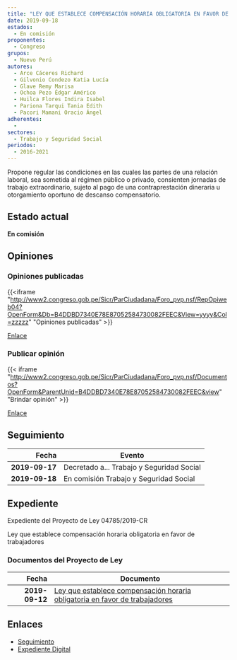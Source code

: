 ```yaml
---
title: "LEY QUE ESTABLECE COMPENSACIÓN HORARIA OBLIGATORIA EN FAVOR DE TRABAJADORES"
date: 2019-09-18
estados: 
  - En comisión
proponentes: 
  - Congreso
grupos: 
  - Nuevo Perú
autores: 
  - Arce Cáceres Richard
  - Gilvonio Condezo Katia Lucía
  - Glave Remy Marisa
  - Ochoa Pezo Édgar Américo
  - Huilca Flores Indira Isabel
  - Pariona Tarqui Tania Edith
  - Pacori Mamani Oracio Ángel
adherentes: 
  - 
sectores: 
  - Trabajo y Seguridad Social
periodos: 
  - 2016-2021
---
```


Propone regular las condiciones en las cuales las partes de una relación laboral, sea sometida al régimen público o privado, consienten jornadas de trabajo extraordinario, sujeto al pago de una contraprestación dineraria u otorgamiento oportuno de descanso compensatorio.


## Estado actual

**En comisión**

## Opiniones

### Opiniones publicadas

{{<iframe "http://www2.congreso.gob.pe/Sicr/ParCiudadana/Foro_pvp.nsf/RepOpiweb04?OpenForm&Db=B4DDBD7340E78E87052584730082FEEC&View=yyyy&Col=zzzzz" "Opiniones publicadas" >}}

[Enlace](http://www2.congreso.gob.pe/Sicr/ParCiudadana/Foro_pvp.nsf/RepOpiweb04?OpenForm&Db=B4DDBD7340E78E87052584730082FEEC&View=yyyy&Col=zzzzz)
### Publicar opinión

{{< iframe "http://www2.congreso.gob.pe/Sicr/ParCiudadana/Foro_pvp.nsf/Documentos?OpenForm&ParentUnid=B4DDBD7340E78E87052584730082FEEC&view" "Brindar opinión" >}}

[Enlace](http://www2.congreso.gob.pe/Sicr/ParCiudadana/Foro_pvp.nsf/Documentos?OpenForm&ParentUnid=B4DDBD7340E78E87052584730082FEEC&view)

## Seguimiento

| Fecha | Evento |
|------:|--------|
| **2019-09-17** | Decretado a... Trabajo y Seguridad Social|
| **2019-09-18** | En comisión Trabajo y Seguridad Social|


## Expediente

Expediente del Proyecto de Ley 04785/2019-CR

Ley que establece compensación horaria obligatoria en favor de trabajadores


### Documentos del Proyecto de Ley

| Fecha | Documento |
|------:|--------|
| **2019-09-12** | [Ley que establece compensación horaria obligatoria en favor de trabajadores](http://www.leyes.congreso.gob.pe/Documentos/2016_2021/Proyectos_de_Ley_y_de_Resoluciones_Legislativas/PL0478520190912.pdf) |

## Enlaces 

- [Seguimiento](http://www2.congreso.gob.pe/Sicr/TraDocEstProc/CLProLey2016.nsf/f7fff46988ca05b1052578e100829cc7/1e6f6058a1dbe9a50525847300786299?OpenDocument)
- [Expediente Digital](http://www2.congreso.gob.pe/Sicr/TraDocEstProc/CLProLey2016.nsf/f7fff46988ca05b1052578e100829cc7/1e6f6058a1dbe9a50525847300786299?OpenDocument&Click=05257FB7005EB655.eb71d0cf91d8294e05256cdf006b5706/$Body/0.1C6C)
